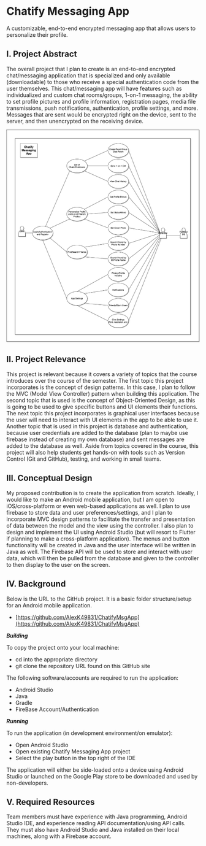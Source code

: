 # Chatify Messaging App

A customizable, end-to-end encrypted messaging app that allows users to personalize their profile.

## I. Project Abstract

The overall project that I plan to create is an end-to-end encrypted chat/messaging application that is specialized and only available (downloadable) to those who receive a special authentication code from the user themselves. This chat/messaging app will have features such as individualized and custom chat rooms/groups, 1-on-1 messaging, the ability to set profile pictures and profile information, registration pages, media file transmissions, push notifications, authentication, profile settings, and more. Messages that are sent would be encrypted right on the device, sent to the server, and then unencrypted on the receiving device.

![UML Image](ChatifyUMLDiagram.png)

## II. Project Relevance

This project is relevant because it covers a variety of topics that the course introduces over the course of the semester. The first topic this project incorporates is the concept of design patterns. In this case, I plan to follow the MVC (Model View Controller) pattern when building this application. The second topic that is used is the concept of Object-Oriented Design, as this is going to be used to give specific buttons and UI elements their functions. The next topic this project incorporates is graphical user interfaces because the user will need to interact with UI elements in the app to be able to use it. Another topic that is used in this project is database and authentication, because user credentials are added to the database (plan to maybe use firebase instead of creating my own database) and sent messages are added to the database as well. Aside from topics covered in the course, this project will also help students get hands-on with tools such as Version Control (Git and GitHub), testing, and working in small teams.

## III. Conceptual Design

My proposed contribution is to create the application from scratch. Ideally, I would like to make an Android mobile application, but I am open to iOS/cross-platform or even web-based applications as well. I plan to use firebase to store data and user preferences/settings, and I plan to incorporate MVC design patterns to facilitate the transfer and presentation of data between the model and the view using the controller. I also plan to design and implement the UI using Android Studio (but will resort to Flutter if planning to make a cross-platform application). The menus and button functionality will be created in Java and the user interface will be written in Java as well. The Firebase API will be used to store and interact with user data, which will then be pulled from the database and given to the controller to then display to the user on the screen.

## IV. Background

Below is the URL to the GitHub project. It is a basic folder structure/setup for an Android mobile application.

- [https://github.com/AlexK49831/ChatifyMsgApp](https://github.com/AlexK49831/ChatifyMsgApp)

***Building***

To copy the project onto your local machine:

- cd into the appropriate directory
- git clone the repository URL found on this GitHub site

The following software/accounts are required to run the application:

- Android Studio
- Java
- Gradle
- FireBase Account/Authentication

***Running***

To run the application (in development environment/on emulator):

- Open Android Studio
- Open existing Chatify Messaging App project
- Select the play button in the top right of the IDE

The application will either be side-loaded onto a device using Android Studio or launched on the Google Play store to be downloaded and used by non-developers.

## V. Required Resources

Team members must have experience with Java programming, Android Studio IDE, and experience reading API documentation/using API calls. They must also have Android Studio and Java installed on their local machines, along with a Firebase account.

